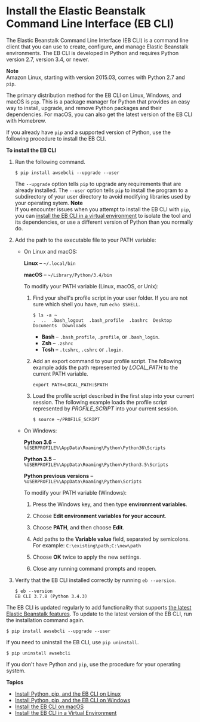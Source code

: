 # Install the Elastic Beanstalk Command Line Interface \(EB CLI\)<a name="eb-cli3-install"></a>

The Elastic Beanstalk Command Line Interface \(EB CLI\) is a command line client that you can use to create, configure, and manage Elastic Beanstalk environments\. The EB CLI is developed in Python and requires Python version 2\.7, version 3\.4, or newer\.

**Note**  
Amazon Linux, starting with version 2015\.03, comes with Python 2\.7 and `pip`\.

The primary distribution method for the EB CLI on Linux, Windows, and macOS is `pip`\. This is a package manager for Python that provides an easy way to install, upgrade, and remove Python packages and their dependencies\. For macOS, you can also get the latest version of the EB CLI with Homebrew\.

If you already have `pip` and a supported version of Python, use the following procedure to install the EB CLI\.

**To install the EB CLI**

1. Run the following command\.

   ```
   $ pip install awsebcli --upgrade --user
   ```

   The `--upgrade` option tells `pip` to upgrade any requirements that are already installed\. The `--user` option tells `pip` to install the program to a subdirectory of your user directory to avoid modifying libraries used by your operating sytem\.
**Note**  
If you encounter issues when you attempt to install the EB CLI with `pip`, you can [install the EB CLI in a virtual environment](eb-cli3-install-virtualenv.md) to isolate the tool and its dependencies, or use a different version of Python than you normally do\.

1. Add the path to the executable file to your PATH variable:
   + On Linux and macOS:

     **Linux** – `~/.local/bin`

     **macOS** – `~/Library/Python/3.4/bin`

     To modify your PATH variable \(Linux, macOS, or Unix\):

     1. Find your shell's profile script in your user folder\. If you are not sure which shell you have, run `echo $SHELL`\.

        ```
        $ ls -a ~
        .  ..  .bash_logout  .bash_profile  .bashrc  Desktop  Documents  Downloads
        ```
        + **Bash** – `.bash_profile`, `.profile`, or `.bash_login`\.
        + **Zsh** – `.zshrc`
        + **Tcsh** – `.tcshrc`, `.cshrc` or `.login`\.

     1. Add an export command to your profile script\. The following example adds the path represented by *LOCAL\_PATH* to the current PATH variable\.

        ```
        export PATH=LOCAL_PATH:$PATH
        ```

     1. Load the profile script described in the first step into your current session\. The following example loads the profile script represented by *PROFILE\_SCRIPT* into your current session\.

        ```
        $ source ~/PROFILE_SCRIPT
        ```
   + On Windows:

     **Python 3\.6** – `%USERPROFILE%\AppData\Roaming\Python\Python36\Scripts`

     **Python 3\.5** – `%USERPROFILE%\AppData\Roaming\Python\Python3.5\Scripts`

     **Python previous versions** – `%USERPROFILE%\AppData\Roaming\Python\Scripts`

     To modify your PATH variable \(Windows\):

     1. Press the Windows key, and then type **environment variables**\.

     1. Choose **Edit environment variables for your account**\.

     1. Choose **PATH**, and then choose **Edit**\.

     1. Add paths to the **Variable value** field, separated by semicolons\. For example: `C:\existing\path;C:\new\path`

     1. Choose **OK** twice to apply the new settings\.

     1. Close any running command prompts and reopen\.

1. Verify that the EB CLI installed correctly by running `eb --version`\.

   ```
   $ eb --version
   EB CLI 3.7.8 (Python 3.4.3)
   ```

The EB CLI is updated regularly to add functionality that supports [the latest Elastic Beanstalk features](https://aws.amazon.com/releasenotes/AWS-Elastic-Beanstalk)\. To update to the latest version of the EB CLI, run the installation command again\.

```
$ pip install awsebcli --upgrade --user
```

If you need to uninstall the EB CLI, use `pip uninstall`\.

```
$ pip uninstall awsebcli
```

If you don't have Python and `pip`, use the procedure for your operating system\.

**Topics**
+ [Install Python, pip, and the EB CLI on Linux](eb-cli3-install-linux.md)
+ [Install Python, pip, and the EB CLI on Windows](eb-cli3-install-windows.md)
+ [Install the EB CLI on macOS](eb-cli3-install-osx.md)
+ [Install the EB CLI in a Virtual Environment](eb-cli3-install-virtualenv.md)